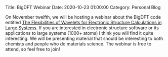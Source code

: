 Title: BigDFT Webinar
Date: 2020-10-23 01:00:00
Category: Personal Blog

On November twelfth, we will be hosting a webinar about the BigDFT
code entitled [The Flexibilities of Wavelets for Electronic Structure 
Calculations in Large Systems](http://www.max-centre.eu/webinar/flexibilities-wavelets-electronic-structure-calculations-large-systems). If
you are interested in electronic structure software or its applications
to large systems (1000+ atoms) I think you will find it quite interesting.
We will be presenting material that should be interesting to both
chemists and people who do materials science. The webinar is free to
attend, so feel free to join!
